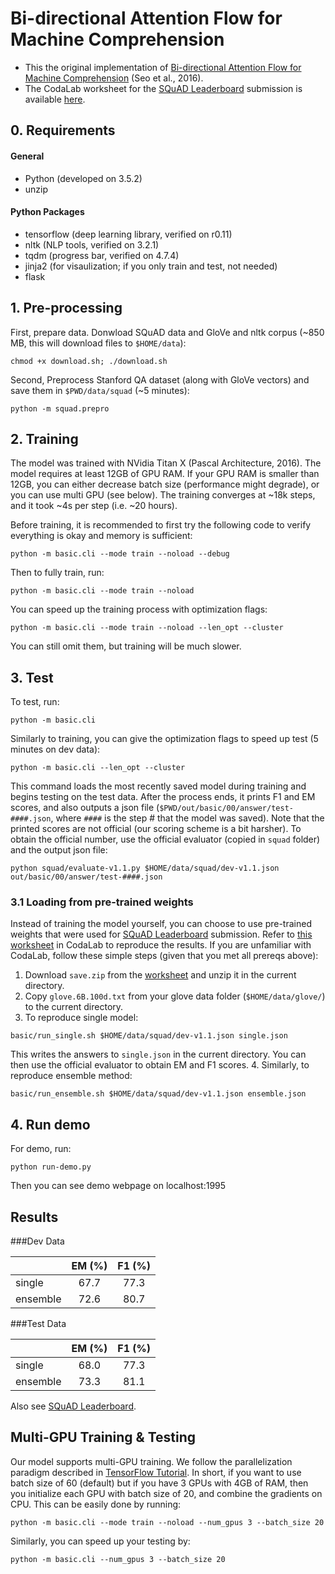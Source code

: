 # Bi-directional Attention Flow for Machine Comprehension
 
- This the original implementation of [Bi-directional Attention Flow for Machine Comprehension][paper] (Seo et al., 2016).
- The CodaLab worksheet for the [SQuAD Leaderboard][squad] submission is available [here][worksheet].

## 0. Requirements
#### General
- Python (developed on 3.5.2)
- unzip

#### Python Packages
- tensorflow (deep learning library, verified on r0.11)
- nltk (NLP tools, verified on 3.2.1)
- tqdm (progress bar, verified on 4.7.4)
- jinja2 (for visaulization; if you only train and test, not needed)
- flask

## 1. Pre-processing
First, prepare data. Donwload SQuAD data and GloVe and nltk corpus
(~850 MB, this will download files to `$HOME/data`):
```
chmod +x download.sh; ./download.sh
```

Second, Preprocess Stanford QA dataset (along with GloVe vectors) and save them in `$PWD/data/squad` (~5 minutes):
```
python -m squad.prepro
```

## 2. Training
The model was trained with NVidia Titan X (Pascal Architecture, 2016).
The model requires at least 12GB of GPU RAM.
If your GPU RAM is smaller than 12GB, you can either decrease batch size (performance might degrade),
or you can use multi GPU (see below).
The training converges at ~18k steps, and it took ~4s per step (i.e. ~20 hours).

Before training, it is recommended to first try the following code to verify everything is okay and memory is sufficient:
```
python -m basic.cli --mode train --noload --debug
```

Then to fully train, run:
```
python -m basic.cli --mode train --noload
```

You can speed up the training process with optimization flags:
```
python -m basic.cli --mode train --noload --len_opt --cluster
```
You can still omit them, but training will be much slower.


## 3. Test
To test, run:
```
python -m basic.cli
```

Similarly to training, you can give the optimization flags to speed up test (5 minutes on dev data):
```
python -m basic.cli --len_opt --cluster
```

This command loads the most recently saved model during training and begins testing on the test data.
After the process ends, it prints F1 and EM scores, and also outputs a json file (`$PWD/out/basic/00/answer/test-####.json`,
where `####` is the step # that the model was saved).
Note that the printed scores are not official (our scoring scheme is a bit harsher).
To obtain the official number, use the official evaluator (copied in `squad` folder) and the output json file:

```
python squad/evaluate-v1.1.py $HOME/data/squad/dev-v1.1.json out/basic/00/answer/test-####.json
```

### 3.1 Loading from pre-trained weights
Instead of training the model yourself, you can choose to use pre-trained weights that were used for [SQuAD Leaderboard][squad] submission.
Refer to [this worksheet][worksheet] in CodaLab to reproduce the results.
If you are unfamiliar with CodaLab, follow these simple steps (given that you met all prereqs above):

1. Download `save.zip` from the [worksheet][worksheet] and unzip it in the current directory.
2. Copy `glove.6B.100d.txt` from your glove data folder (`$HOME/data/glove/`) to the current directory.
3. To reproduce single model:
  
  ```
  basic/run_single.sh $HOME/data/squad/dev-v1.1.json single.json
  ```
  
  This writes the answers to `single.json` in the current directory. You can then use the official evaluator to obtain EM and F1 scores.
4. Similarly, to reproduce ensemble method:
  
  ```
  basic/run_ensemble.sh $HOME/data/squad/dev-v1.1.json ensemble.json 
  ```

## 4. Run demo
For demo, run:
```
python run-demo.py
```
Then you can see demo webpage on localhost:1995


## Results

###Dev Data

|          | EM (%) | F1 (%) |
| -------- |:------:|:------:|
| single   | 67.7   | 77.3   |
| ensemble | 72.6   | 80.7   |

###Test Data

|          | EM (%) | F1 (%) |
| -------- |:------:|:------:|
| single   | 68.0   | 77.3   |
| ensemble | 73.3   | 81.1   |

Also see [SQuAD Leaderboard][squad].


<!--
## Using Pre-trained Model

If you would like to use pre-trained model, it's very easy! 
You can download the model weights [here][save] (make sure that its commit id matches the source code's).
Extract them and put them in `$PWD/out/basic/00/save` directory, with names unchanged.
Then do the testing again, but you need to specify the step # that you are loading from:
```
python -m basic.cli --mode test --batch_size 8 --eval_num_batches 0 --load_step ####
```
-->


## Multi-GPU Training & Testing
Our model supports multi-GPU training.
We follow the parallelization paradigm described in [TensorFlow Tutorial][multi-gpu].
In short, if you want to use batch size of 60 (default) but if you have 3 GPUs with 4GB of RAM,
then you initialize each GPU with batch size of 20, and combine the gradients on CPU.
This can be easily done by running:
```
python -m basic.cli --mode train --noload --num_gpus 3 --batch_size 20
```

Similarly, you can speed up your testing by:
```
python -m basic.cli --num_gpus 3 --batch_size 20 
```
 

[multi-gpu]: https://www.tensorflow.org/versions/r0.11/tutorials/deep_cnn/index.html#training-a-model-using-multiple-gpu-cards
[squad]: http://stanford-qa.com
[paper]: https://arxiv.org/abs/1611.01603
[worksheet]: https://worksheets.codalab.org/worksheets/0x37a9b8c44f6845c28866267ef941c89d/
[demo]: https://allenai.github.io/bi-att-flow/demo

